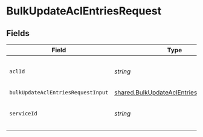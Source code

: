 # BulkUpdateAclEntriesRequest


## Fields

| Field                                                                                              | Type                                                                                               | Required                                                                                           | Description                                                                                        | Example                                                                                            |
| -------------------------------------------------------------------------------------------------- | -------------------------------------------------------------------------------------------------- | -------------------------------------------------------------------------------------------------- | -------------------------------------------------------------------------------------------------- | -------------------------------------------------------------------------------------------------- |
| `aclId`                                                                                            | *string*                                                                                           | :heavy_check_mark:                                                                                 | Alphanumeric string identifying a ACL.                                                             | 6tUXdegLTf5BCig0zGFrU3                                                                             |
| `bulkUpdateAclEntriesRequestInput`                                                                 | [shared.BulkUpdateAclEntriesRequestInput](../../models/shared/bulkupdateaclentriesrequestinput.md) | :heavy_minus_sign:                                                                                 | N/A                                                                                                |                                                                                                    |
| `serviceId`                                                                                        | *string*                                                                                           | :heavy_check_mark:                                                                                 | Alphanumeric string identifying the service.                                                       | SU1Z0isxPaozGVKXdv0eY                                                                              |